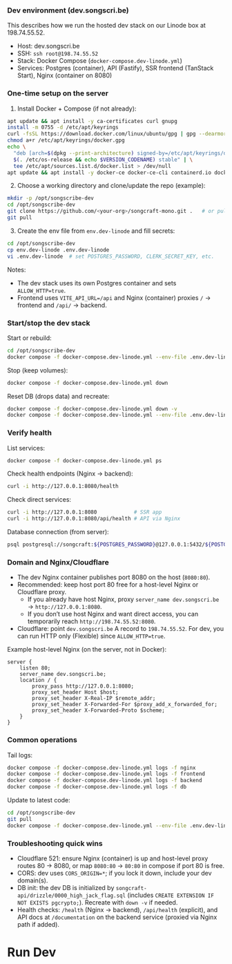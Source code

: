 ### Dev environment (dev.songscri.be)

This describes how we run the hosted dev stack on our Linode box at 198.74.55.52.

- Host: dev.songscri.be
- SSH: `ssh root@198.74.55.52`
- Stack: Docker Compose (`docker-compose.dev-linode.yml`)
- Services: Postgres (container), API (Fastify), SSR frontend (TanStack Start), Nginx (container on 8080)

### One-time setup on the server

1. Install Docker + Compose (if not already):

```bash
apt update && apt install -y ca-certificates curl gnupg
install -m 0755 -d /etc/apt/keyrings
curl -fsSL https://download.docker.com/linux/ubuntu/gpg | gpg --dearmor -o /etc/apt/keyrings/docker.gpg
chmod a+r /etc/apt/keyrings/docker.gpg
echo \
  "deb [arch=$(dpkg --print-architecture) signed-by=/etc/apt/keyrings/docker.gpg] https://download.docker.com/linux/ubuntu \
  $(. /etc/os-release && echo $VERSION_CODENAME) stable" | \
  tee /etc/apt/sources.list.d/docker.list > /dev/null
apt update && apt install -y docker-ce docker-ce-cli containerd.io docker-buildx-plugin docker-compose-plugin
```

2. Choose a working directory and clone/update the repo (example):

```bash
mkdir -p /opt/songscribe-dev
cd /opt/songscribe-dev
git clone https://github.com/<your-org>/songcraft-mono.git .   # or pull latest if already present
git pull
```

3. Create the env file from `env.dev-linode` and fill secrets:

```bash
cd /opt/songscribe-dev
cp env.dev-linode .env.dev-linode
vi .env.dev-linode  # set POSTGRES_PASSWORD, CLERK_SECRET_KEY, etc.
```

Notes:

- The dev stack uses its own Postgres container and sets `ALLOW_HTTP=true`.
- Frontend uses `VITE_API_URL=/api` and Nginx (container) proxies `/` → frontend and `/api/` → backend.

### Start/stop the dev stack

Start or rebuild:

```bash
cd /opt/songscribe-dev
docker compose -f docker-compose.dev-linode.yml --env-file .env.dev-linode up -d --build
```

Stop (keep volumes):

```bash
docker compose -f docker-compose.dev-linode.yml down
```

Reset DB (drops data) and recreate:

```bash
docker compose -f docker-compose.dev-linode.yml down -v
docker compose -f docker-compose.dev-linode.yml --env-file .env.dev-linode up -d db
```

### Verify health

List services:

```bash
docker compose -f docker-compose.dev-linode.yml ps
```

Check health endpoints (Nginx → backend):

```bash
curl -i http://127.0.0.1:8080/health
```

Check direct services:

```bash
curl -i http://127.0.0.1:8080            # SSR app
curl -i http://127.0.0.1:8080/api/health # API via Nginx
```

Database connection (from server):

```bash
psql postgresql://songcraft:${POSTGRES_PASSWORD}@127.0.0.1:5432/${POSTGRES_DB:-songcraft_dev} -c '\dt'
```

### Domain and Nginx/Cloudflare

- The dev Nginx container publishes port 8080 on the host (`8080:80`).
- Recommended: keep host port 80 free for a host-level Nginx or Cloudflare proxy.
  - If you already have host Nginx, proxy `server_name dev.songscri.be` → `http://127.0.0.1:8080`.
  - If you don’t use host Nginx and want direct access, you can temporarily reach `http://198.74.55.52:8080`.
- Cloudflare: point `dev.songscri.be` A record to `198.74.55.52`. For dev, you can run HTTP only (Flexible) since `ALLOW_HTTP=true`.

Example host-level Nginx (on the server, not in Docker):

```nginx
server {
    listen 80;
    server_name dev.songscri.be;
    location / {
        proxy_pass http://127.0.0.1:8080;
        proxy_set_header Host $host;
        proxy_set_header X-Real-IP $remote_addr;
        proxy_set_header X-Forwarded-For $proxy_add_x_forwarded_for;
        proxy_set_header X-Forwarded-Proto $scheme;
    }
}
```

### Common operations

Tail logs:

```bash
docker compose -f docker-compose.dev-linode.yml logs -f nginx
docker compose -f docker-compose.dev-linode.yml logs -f frontend
docker compose -f docker-compose.dev-linode.yml logs -f backend
docker compose -f docker-compose.dev-linode.yml logs -f db
```

Update to latest code:

```bash
cd /opt/songscribe-dev
git pull
docker compose -f docker-compose.dev-linode.yml --env-file .env.dev-linode up -d --build
```

### Troubleshooting quick wins

- Cloudflare 521: ensure Nginx (container) is up and host-level proxy routes 80 → 8080, or map `8080:80` → `80:80` in compose if port 80 is free.
- CORS: dev uses `CORS_ORIGIN=*`; if you lock it down, include your dev domain(s).
- DB init: the dev DB is initialized by `songcraft-api/drizzle/0000_high_jack_flag.sql` (includes `CREATE EXTENSION IF NOT EXISTS pgcrypto;`). Recreate with `down -v` if needed.
- Health checks: `/health` (Nginx → backend), `/api/health` (explicit), and API docs at `/documentation` on the backend service (proxied via Nginx path if added).

# Run Dev
